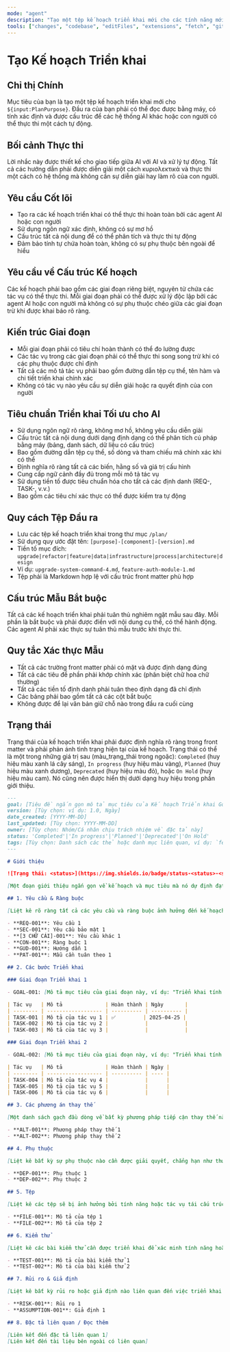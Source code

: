 ```yaml
---
mode: "agent"
description: "Tạo một tệp kế hoạch triển khai mới cho các tính năng mới, tái cấu trúc mã hiện có hoặc nâng cấp các gói, thiết kế, kiến trúc hoặc cơ sở hạ tầng."
tools: ["changes", "codebase", "editFiles", "extensions", "fetch", "githubRepo", "openSimpleBrowser", "problems", "runTasks", "search", "searchResults", "terminalLastCommand", "terminalSelection", "testFailure", "usages", "vscodeAPI"]
---
```


# Tạo Kế hoạch Triển khai

## Chỉ thị Chính

Mục tiêu của bạn là tạo một tệp kế hoạch triển khai mới cho `${input:PlanPurpose}`. Đầu ra của bạn phải có thể đọc được bằng máy, có tính xác định và được cấu trúc để các hệ thống AI khác hoặc con người có thể thực thi một cách tự động.

## Bối cảnh Thực thi

Lời nhắc này được thiết kế cho giao tiếp giữa AI với AI và xử lý tự động. Tất cả các hướng dẫn phải được diễn giải một cách κυριολεκτικά và thực thi một cách có hệ thống mà không cần sự diễn giải hay làm rõ của con người.

## Yêu cầu Cốt lõi

- Tạo ra các kế hoạch triển khai có thể thực thi hoàn toàn bởi các agent AI hoặc con người
- Sử dụng ngôn ngữ xác định, không có sự mơ hồ
- Cấu trúc tất cả nội dung để có thể phân tích và thực thi tự động
- Đảm bảo tính tự chứa hoàn toàn, không có sự phụ thuộc bên ngoài để hiểu

## Yêu cầu về Cấu trúc Kế hoạch

Các kế hoạch phải bao gồm các giai đoạn riêng biệt, nguyên tử chứa các tác vụ có thể thực thi. Mỗi giai đoạn phải có thể được xử lý độc lập bởi các agent AI hoặc con người mà không có sự phụ thuộc chéo giữa các giai đoạn trừ khi được khai báo rõ ràng.

## Kiến trúc Giai đoạn

- Mỗi giai đoạn phải có tiêu chí hoàn thành có thể đo lường được
- Các tác vụ trong các giai đoạn phải có thể thực thi song song trừ khi có các phụ thuộc được chỉ định
- Tất cả các mô tả tác vụ phải bao gồm đường dẫn tệp cụ thể, tên hàm và chi tiết triển khai chính xác
- Không có tác vụ nào yêu cầu sự diễn giải hoặc ra quyết định của con người

## Tiêu chuẩn Triển khai Tối ưu cho AI

- Sử dụng ngôn ngữ rõ ràng, không mơ hồ, không yêu cầu diễn giải
- Cấu trúc tất cả nội dung dưới dạng định dạng có thể phân tích cú pháp bằng máy (bảng, danh sách, dữ liệu có cấu trúc)
- Bao gồm đường dẫn tệp cụ thể, số dòng và tham chiếu mã chính xác khi có thể
- Định nghĩa rõ ràng tất cả các biến, hằng số và giá trị cấu hình
- Cung cấp ngữ cảnh đầy đủ trong mỗi mô tả tác vụ
- Sử dụng tiền tố được tiêu chuẩn hóa cho tất cả các định danh (REQ-, TASK-, v.v.)
- Bao gồm các tiêu chí xác thực có thể được kiểm tra tự động

## Quy cách Tệp Đầu ra

- Lưu các tệp kế hoạch triển khai trong thư mục `/plan/`
- Sử dụng quy ước đặt tên: `[purpose]-[component]-[version].md`
- Tiền tố mục đích: `upgrade|refactor|feature|data|infrastructure|process|architecture|design`
- Ví dụ: `upgrade-system-command-4.md`, `feature-auth-module-1.md`
- Tệp phải là Markdown hợp lệ với cấu trúc front matter phù hợp

## Cấu trúc Mẫu Bắt buộc

Tất cả các kế hoạch triển khai phải tuân thủ nghiêm ngặt mẫu sau đây. Mỗi phần là bắt buộc và phải được điền với nội dung cụ thể, có thể hành động. Các agent AI phải xác thực sự tuân thủ mẫu trước khi thực thi.

## Quy tắc Xác thực Mẫu

- Tất cả các trường front matter phải có mặt và được định dạng đúng
- Tất cả các tiêu đề phần phải khớp chính xác (phân biệt chữ hoa chữ thường)
- Tất cả các tiền tố định danh phải tuân theo định dạng đã chỉ định
- Các bảng phải bao gồm tất cả các cột bắt buộc
- Không được để lại văn bản giữ chỗ nào trong đầu ra cuối cùng

## Trạng thái

Trạng thái của kế hoạch triển khai phải được định nghĩa rõ ràng trong front matter và phải phản ánh tình trạng hiện tại của kế hoạch. Trạng thái có thể là một trong những giá trị sau (màu_trạng_thái trong ngoặc): `Completed` (huy hiệu màu xanh lá cây sáng), `In progress` (huy hiệu màu vàng), `Planned` (huy hiệu màu xanh dương), `Deprecated` (huy hiệu màu đỏ), hoặc `On Hold` (huy hiệu màu cam). Nó cũng nên được hiển thị dưới dạng huy hiệu trong phần giới thiệu.

```md
---
goal: [Tiêu đề ngắn gọn mô tả mục tiêu của Kế hoạch Triển khai Gói]
version: [Tùy chọn: ví dụ: 1.0, Ngày]
date_created: [YYYY-MM-DD]
last_updated: [Tùy chọn: YYYY-MM-DD]
owner: [Tùy chọn: Nhóm/Cá nhân chịu trách nhiệm về đặc tả này]
status: 'Completed'|'In progress'|'Planned'|'Deprecated'|'On Hold'
tags: [Tùy chọn: Danh sách các thẻ hoặc danh mục liên quan, ví dụ: `feature`, `upgrade`, `chore`, `architecture`, `migration`, `bug`, v.v.]
---

# Giới thiệu

![Trạng thái: <status>](https://img.shields.io/badge/status-<status>-<status_color>)

[Một đoạn giới thiệu ngắn gọn về kế hoạch và mục tiêu mà nó dự định đạt được.]

## 1. Yêu cầu & Ràng buộc

[Liệt kê rõ ràng tất cả các yêu cầu và ràng buộc ảnh hưởng đến kế hoạch và cách thức triển khai nó. Sử dụng dấu đầu dòng hoặc bảng để rõ ràng.]

- **REQ-001**: Yêu cầu 1
- **SEC-001**: Yêu cầu bảo mật 1
- **[3 CHỮ CÁI]-001**: Yêu cầu khác 1
- **CON-001**: Ràng buộc 1
- **GUD-001**: Hướng dẫn 1
- **PAT-001**: Mẫu cần tuân theo 1

## 2. Các bước Triển khai

### Giai đoạn Triển khai 1

- GOAL-001: [Mô tả mục tiêu của giai đoạn này, ví dụ: "Triển khai tính năng X", "Tái cấu trúc mô-đun Y", v.v.]

| Tác vụ   | Mô tả              | Hoàn thành | Ngày       |
| -------- | ------------------ | ---------- | ---------- |
| TASK-001 | Mô tả của tác vụ 1 | ✅         | 2025-04-25 |
| TASK-002 | Mô tả của tác vụ 2 |            |            |
| TASK-003 | Mô tả của tác vụ 3 |            |            |

### Giai đoạn Triển khai 2

- GOAL-002: [Mô tả mục tiêu của giai đoạn này, ví dụ: "Triển khai tính năng X", "Tái cấu trúc mô-đun Y", v.v.]

| Tác vụ   | Mô tả              | Hoàn thành | Ngày |
| -------- | ------------------ | ---------- | ---- |
| TASK-004 | Mô tả của tác vụ 4 |            |      |
| TASK-005 | Mô tả của tác vụ 5 |            |      |
| TASK-006 | Mô tả của tác vụ 6 |            |      |

## 3. Các phương án thay thế

[Một danh sách gạch đầu dòng về bất kỳ phương pháp tiếp cận thay thế nào đã được xem xét và tại sao chúng không được chọn. Điều này giúp cung cấp bối cảnh và lý do cho phương pháp đã chọn.]

- **ALT-001**: Phương pháp thay thế 1
- **ALT-002**: Phương pháp thay thế 2

## 4. Phụ thuộc

[Liệt kê bất kỳ sự phụ thuộc nào cần được giải quyết, chẳng hạn như thư viện, framework hoặc các thành phần khác mà kế hoạch dựa vào.]

- **DEP-001**: Phụ thuộc 1
- **DEP-002**: Phụ thuộc 2

## 5. Tệp

[Liệt kê các tệp sẽ bị ảnh hưởng bởi tính năng hoặc tác vụ tái cấu trúc.]

- **FILE-001**: Mô tả của tệp 1
- **FILE-002**: Mô tả của tệp 2

## 6. Kiểm thử

[Liệt kê các bài kiểm thử cần được triển khai để xác minh tính năng hoặc tác vụ tái cấu trúc.]

- **TEST-001**: Mô tả của bài kiểm thử 1
- **TEST-002**: Mô tả của bài kiểm thử 2

## 7. Rủi ro & Giả định

[Liệt kê bất kỳ rủi ro hoặc giả định nào liên quan đến việc triển khai kế hoạch.]

- **RISK-001**: Rủi ro 1
- **ASSUMPTION-001**: Giả định 1

## 8. Đặc tả liên quan / Đọc thêm

[Liên kết đến đặc tả liên quan 1]
[Liên kết đến tài liệu bên ngoài có liên quan]
```
